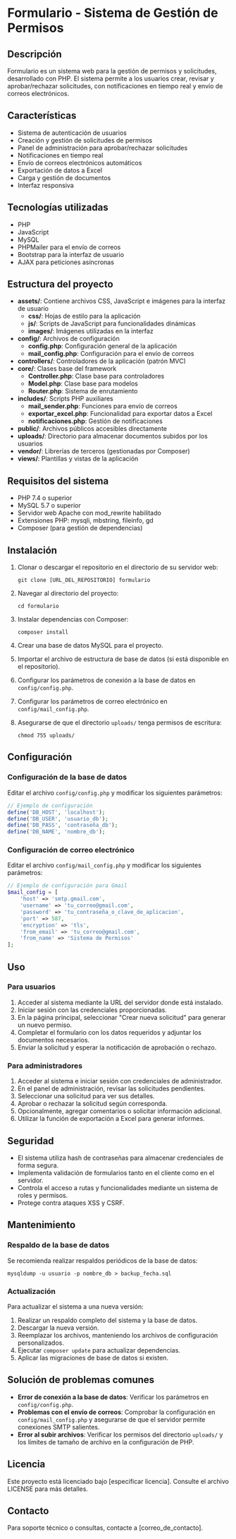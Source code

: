 # Formulario - Sistema de Gestión de Permisos

## Descripción
Formulario es un sistema web para la gestión de permisos y solicitudes, desarrollado con PHP. El sistema permite a los usuarios crear, revisar y aprobar/rechazar solicitudes, con notificaciones en tiempo real y envío de correos electrónicos.

## Características
- Sistema de autenticación de usuarios
- Creación y gestión de solicitudes de permisos
- Panel de administración para aprobar/rechazar solicitudes
- Notificaciones en tiempo real
- Envío de correos electrónicos automáticos
- Exportación de datos a Excel
- Carga y gestión de documentos
- Interfaz responsiva

## Tecnologías utilizadas
- PHP 
- JavaScript
- MySQL
- PHPMailer para el envío de correos
- Bootstrap para la interfaz de usuario
- AJAX para peticiones asíncronas

## Estructura del proyecto
- **assets/**: Contiene archivos CSS, JavaScript e imágenes para la interfaz de usuario
  - **css/**: Hojas de estilo para la aplicación
  - **js/**: Scripts de JavaScript para funcionalidades dinámicas
  - **images/**: Imágenes utilizadas en la interfaz
- **config/**: Archivos de configuración
  - **config.php**: Configuración general de la aplicación
  - **mail_config.php**: Configuración para el envío de correos
- **controllers/**: Controladores de la aplicación (patrón MVC)
- **core/**: Clases base del framework
  - **Controller.php**: Clase base para controladores
  - **Model.php**: Clase base para modelos
  - **Router.php**: Sistema de enrutamiento
- **includes/**: Scripts PHP auxiliares
  - **mail_sender.php**: Funciones para envío de correos
  - **exportar_excel.php**: Funcionalidad para exportar datos a Excel
  - **notificaciones.php**: Gestión de notificaciones
- **public/**: Archivos públicos accesibles directamente
- **uploads/**: Directorio para almacenar documentos subidos por los usuarios
- **vendor/**: Librerías de terceros (gestionadas por Composer)
- **views/**: Plantillas y vistas de la aplicación

## Requisitos del sistema
- PHP 7.4 o superior
- MySQL 5.7 o superior
- Servidor web Apache con mod_rewrite habilitado
- Extensiones PHP: mysqli, mbstring, fileinfo, gd
- Composer (para gestión de dependencias)

## Instalación

1. Clonar o descargar el repositorio en el directorio de su servidor web:
   ```
   git clone [URL_DEL_REPOSITORIO] formulario
   ```

2. Navegar al directorio del proyecto:
   ```
   cd formulario
   ```

3. Instalar dependencias con Composer:
   ```
   composer install
   ```

4. Crear una base de datos MySQL para el proyecto.

5. Importar el archivo de estructura de base de datos (si está disponible en el repositorio).

6. Configurar los parámetros de conexión a la base de datos en `config/config.php`.

7. Configurar los parámetros de correo electrónico en `config/mail_config.php`.

8. Asegurarse de que el directorio `uploads/` tenga permisos de escritura:
   ```
   chmod 755 uploads/
   ```

## Configuración

### Configuración de la base de datos
Editar el archivo `config/config.php` y modificar los siguientes parámetros:

```php
// Ejemplo de configuración
define('DB_HOST', 'localhost');
define('DB_USER', 'usuario_db');
define('DB_PASS', 'contraseña_db');
define('DB_NAME', 'nombre_db');
```

### Configuración de correo electrónico
Editar el archivo `config/mail_config.php` y modificar los siguientes parámetros:

```php
// Ejemplo de configuración para Gmail
$mail_config = [
    'host' => 'smtp.gmail.com',
    'username' => 'tu_correo@gmail.com',
    'password' => 'tu_contraseña_o_clave_de_aplicacion',
    'port' => 587,
    'encryption' => 'tls',
    'from_email' => 'tu_correo@gmail.com',
    'from_name' => 'Sistema de Permisos'
];
```

## Uso

### Para usuarios
1. Acceder al sistema mediante la URL del servidor donde está instalado.
2. Iniciar sesión con las credenciales proporcionadas.
3. En la página principal, seleccionar "Crear nueva solicitud" para generar un nuevo permiso.
4. Completar el formulario con los datos requeridos y adjuntar los documentos necesarios.
5. Enviar la solicitud y esperar la notificación de aprobación o rechazo.

### Para administradores
1. Acceder al sistema e iniciar sesión con credenciales de administrador.
2. En el panel de administración, revisar las solicitudes pendientes.
3. Seleccionar una solicitud para ver sus detalles.
4. Aprobar o rechazar la solicitud según corresponda.
5. Opcionalmente, agregar comentarios o solicitar información adicional.
6. Utilizar la función de exportación a Excel para generar informes.

## Seguridad
- El sistema utiliza hash de contraseñas para almacenar credenciales de forma segura.
- Implementa validación de formularios tanto en el cliente como en el servidor.
- Controla el acceso a rutas y funcionalidades mediante un sistema de roles y permisos.
- Protege contra ataques XSS y CSRF.

## Mantenimiento

### Respaldo de la base de datos
Se recomienda realizar respaldos periódicos de la base de datos:

```
mysqldump -u usuario -p nombre_db > backup_fecha.sql
```

### Actualización
Para actualizar el sistema a una nueva versión:

1. Realizar un respaldo completo del sistema y la base de datos.
2. Descargar la nueva versión.
3. Reemplazar los archivos, manteniendo los archivos de configuración personalizados.
4. Ejecutar `composer update` para actualizar dependencias.
5. Aplicar las migraciones de base de datos si existen.

## Solución de problemas comunes

- **Error de conexión a la base de datos**: Verificar los parámetros en `config/config.php`.
- **Problemas con el envío de correos**: Comprobar la configuración en `config/mail_config.php` y asegurarse de que el servidor permite conexiones SMTP salientes.
- **Error al subir archivos**: Verificar los permisos del directorio `uploads/` y los límites de tamaño de archivo en la configuración de PHP.

## Licencia
Este proyecto está licenciado bajo [especificar licencia]. Consulte el archivo LICENSE para más detalles.

## Contacto
Para soporte técnico o consultas, contacte a [correo_de_contacto].